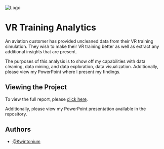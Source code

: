 
![Logo](https://www.vaughn.edu/wp-content/uploads/2022/03/AR-VR-in-Aviation_1200x630_2086347934.jpg)


# VR Training Analytics

An aviation customer has provided uncleaned data from their VR training simulation. They wish to make their VR training better as well as extract any additional insights that are present.

The purposes of this analysis is to show off my capabilities with data cleaning, data mining, and data exploration, data visualization. Additionally, please view my PowerPoint where I present my findings.
## Viewing the Project

To view the full report, please [click here](https://nbviewer.org/github/Kwintonium/VR-Analytics-Aviation/blob/main/main.ipynb).

Additionally, please view my PowerPoint presentation available in the repository.
## Authors

- [@Kwintonium](https://www.github.com/Kwintonium)

